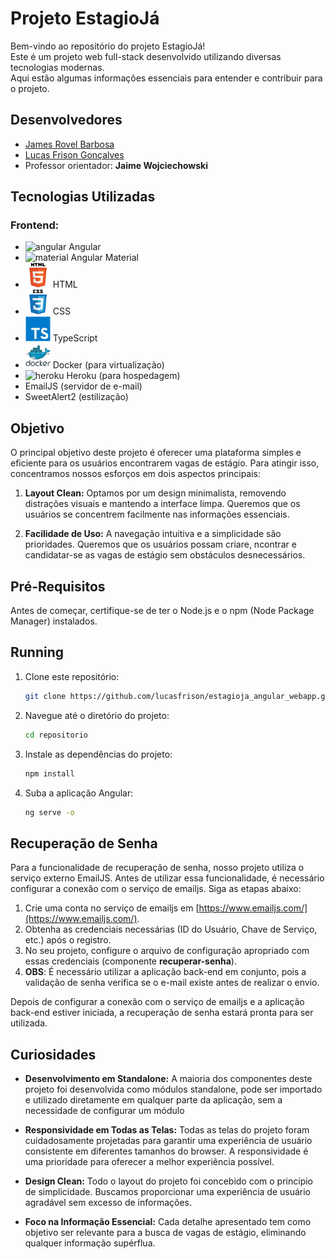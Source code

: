 # Projeto EstagioJá

Bem-vindo ao repositório do projeto EstagioJá! </br>
Este é um projeto web full-stack desenvolvido utilizando diversas tecnologias modernas. </br>
Aqui estão algumas informações essenciais para entender e contribuir para o projeto.

## Desenvolvedores

- [James Rovel Barbosa](https://github.com/Diagnoster)
- [Lucas Frison Gonçalves](https://github.com/lucasfrison)
- Professor orientador: **Jaime Wojciechowski**

## Tecnologias Utilizadas

### Frontend:
- <img src="https://angular.io/assets/images/logos/angular/angular.svg" alt="angular" width="40" height="40"/> Angular
- <img src="https://cdn.jsdelivr.net/gh/devicons/devicon/icons/materialui/materialui-plain.svg" alt="material" width="40" height="40"/> Angular Material
- <img src="https://raw.githubusercontent.com/devicons/devicon/master/icons/html5/html5-original-wordmark.svg" alt="html5" width="40" height="40"/> HTML
- <img src="https://raw.githubusercontent.com/devicons/devicon/master/icons/css3/css3-original-wordmark.svg" alt="css3" width="40" height="40"/> CSS 
- <img src="https://raw.githubusercontent.com/devicons/devicon/master/icons/typescript/typescript-original.svg" alt="typescript" width="40" height="40"/> TypeScript
- <img src="https://raw.githubusercontent.com/devicons/devicon/master/icons/docker/docker-original-wordmark.svg" alt="docker" width="40" height="40"/> Docker (para virtualização)
- <img src="https://cdn.jsdelivr.net/gh/devicons/devicon/icons/heroku/heroku-original.svg" alt="heroku" width="40" height="40"/> Heroku (para hospedagem)
- EmailJS (servidor de e-mail)
- SweetAlert2 (estilização)

## Objetivo

O principal objetivo deste projeto é oferecer uma plataforma simples e eficiente para os usuários encontrarem vagas de estágio. Para atingir isso, concentramos nossos esforços em dois aspectos principais:

1. **Layout Clean:** Optamos por um design minimalista, removendo distrações visuais e mantendo a interface limpa. Queremos que os usuários se concentrem facilmente nas informações essenciais.

2. **Facilidade de Uso:** A navegação intuitiva e a simplicidade são prioridades. Queremos que os usuários possam criare, ncontrar e candidatar-se as vagas de estágio sem obstáculos desnecessários.


## Pré-Requisitos

Antes de começar, certifique-se de ter o Node.js e o npm (Node Package Manager) instalados.

## Running

1. Clone este repositório:
   ```bash
   git clone https://github.com/lucasfrison/estagioja_angular_webapp.git
2. Navegue até o diretório do projeto:
   ```bash
   cd repositorio
3. Instale as dependências do projeto:
   ```bash
   npm install
4. Suba a aplicação Angular:
    ```bash
    ng serve -o

## Recuperação de Senha

Para a funcionalidade de recuperação de senha, nosso projeto utiliza o serviço externo EmailJS. Antes de utilizar essa funcionalidade, é necessário configurar a conexão com o serviço de emailjs. Siga as etapas abaixo:

1. Crie uma conta no serviço de emailjs em [https://www.emailjs.com/](https://www.emailjs.com/).
2. Obtenha as credenciais necessárias (ID do Usuário, Chave de Serviço, etc.) após o registro.
3. No seu projeto, configure o arquivo de configuração apropriado com essas credenciais (componente **recuperar-senha**).
4. **OBS**: É necessário utilizar a aplicação back-end em conjunto, pois a validação de senha verifica se o e-mail existe antes de realizar o envio.

Depois de configurar a conexão com o serviço de emailjs e a aplicação back-end estiver iniciada, a recuperação de senha estará pronta para ser utilizada.

## Curiosidades

- **Desenvolvimento em Standalone:** A maioria dos componentes deste projeto foi desenvolvida como módulos standalone, pode ser importado e utilizado diretamente em qualquer parte da aplicação, sem a necessidade de configurar um módulo

- **Responsividade em Todas as Telas:** Todas as telas do projeto foram cuidadosamente projetadas para garantir uma experiência de usuário consistente em diferentes tamanhos do browser. A responsividade é uma prioridade para oferecer a melhor experiência possível.
 
- **Design Clean:** Todo o layout do projeto foi concebido com o princípio de simplicidade. Buscamos proporcionar uma experiência de usuário agradável sem excesso de informações.

- **Foco na Informação Essencial:** Cada detalhe apresentado tem como objetivo ser relevante para a busca de vagas de estágio, eliminando qualquer informação supérflua.

